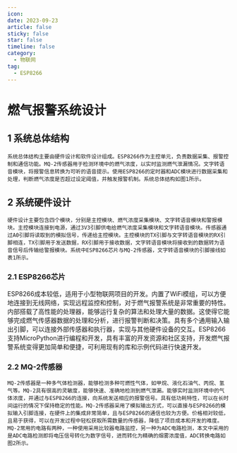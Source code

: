 ```yaml
---
icon: 
date: 2023-09-23
article: false
sticky: false
star: false
timeline: false
category:
  - 物联网
tag:
  - ESP8266
---
```



# 燃气报警系统设计

## 1 系统总体结构
	系统总体结构主要由硬件设计和软件设计组成。ESP8266作为主控单元，负责数据采集、报警控制和通信功能。MQ-2传感器用于检测环境中的燃气浓度，以实时监测燃气泄漏情况。文字转语音模块，将报警信息转换为可听的语音提示。使用ESP8266的定时器和ADC模块进行数据采集和处理，判断燃气浓度是否超过设定阈值，并触发报警机制。系统总体结构如图1所示。

## 2 系统硬件设计
	硬件设计主要包含四个模块，分别是主控模块、燃气浓度采集模块、文字转语音模块和警报模块。主控模块连接到电源，通过3V3引脚供电给燃气浓度采集模块和文字转语音模块。传感器通过A0引脚将读取到的模拟信号，传递给主控模块。主控模块的TX引脚与文字转语音模块的RX引脚相连，TX引脚用于发送数据，RX引脚用于接收数据，文字转语音模块将接收到的数据转为语音信号后传输给警报模块。系统中ESP8266芯片与MQ-2传感器，文字转语音模块的引脚接线如表1所示。

### 2.1 ESP8266芯片
ESP8266成本较低，适用于小型物联网项目的开发。内置了WiFi模组，可以方便地连接到无线网络，实现远程监控和控制，对于燃气报警系统是非常重要的特性。内部搭载了高性能的处理器，能够运行复杂的算法和处理大量的数据。这使得它能够完成燃气传感器数据的处理和分析，进行报警判断和决策。具有多个通用输入输出引脚，可以连接外部传感器和执行器，实现与其他硬件设备的交互。ESP8266支持MicroPython进行编程和开发，具有丰富的开发资源和社区支持，开发燃气报警系统变得更加简单和便捷，可利用现有的库和示例代码进行快速开发。

### 2.2 MQ-2传感器
	MQ-2传感器是一种多气体检测器，能够检测多种可燃性气体，如甲烷、液化石油气、丙烷、氢气等。MQ-2具有很高的灵敏度，能够快速、准确地检测到燃气泄漏。能够实时监测环境中的气体浓度，并通过与ESP8266的连接，向系统发送相应的报警信号。具有低功耗特性，可以在长时间运行的情况下保持稳定的性能。MQ-2传感器采用了模拟输出方式，可以直接与ESP8266的模拟输入引脚连接，在硬件上的集成非常简单，且与ESP8266的通信也较为方便。价格相对较低，且易于获得，可以在开发过程中轻松获取所需数量的传感器，降低了项目成本和开发的难度。MQ-2常用的电路有两种，一种使用采用比较器电路监控，另一种为ADC电路检测，本文中采用的是ADC电路检测即将电压信号转化为数字信号，进而转化为精确的烟雾浓度值，ADC转换电路如图2所示。
